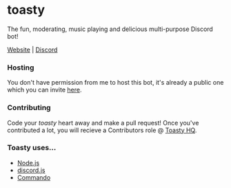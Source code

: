 # toasty
The fun, moderating, music playing and delicious multi-purpose Discord bot!

[Website](http://toastythebot.tk) |
[Discord](https://discord.me/toasty)

### Hosting
You don't have permission from me to host this bot, it's already a public one which you can invite [here](https://discordapp.com/oauth2/authorize?client_id=208946600620326912&scope=bot&permissions=8).

### Contributing
Code your *toasty* heart away and make a pull request! Once you've contributed a lot, you will recieve a Contributors role @ [Toasty HQ](https://discord.me/toasty).

### Toasty uses...
- [Node.js](https://nodejs.org)
- [discord.js](https://github.com/hydrabolt/discord.js)
- [Commando](https://github.com/Gawdl3y/discord.js-commando)

